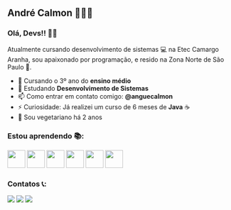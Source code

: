 
## André Calmon 👨🏻‍💻
### Olá, Devs!! 👋🏼
Atualmente cursando desenvolvimento de sistemas 💻  na Etec Camargo Aranha, sou apaixonado por programação, e resido na Zona Norte de São Paulo 🌆.

- 🏫 Cursando o 3º ano do **ensino médio**
- 🔭 Estudando **Desenvolvimento de Sistemas**
- 📫 Como entrar em contato comigo: **@anguecalmon**
- ⚡ Curiosidade: Já realizei um curso de 6 meses de **Java** ☕
- 🥕 Sou vegetariano há 2 anos


### Estou aprendendo 📚:

<img src="https://cdn.jsdelivr.net/gh/devicons/devicon/icons/github/github-original.svg" width="40" height="40"/> <img src="https://cdn.jsdelivr.net/gh/devicons/devicon/icons/java/java-original.svg" width="40" height="40"/> <img   src="https://cdn.jsdelivr.net/gh/devicons/devicon/icons/git/git-original.svg" width="40" height="40"/> <img src="https://cdn.jsdelivr.net/gh/devicons/devicon/icons/python/python-original.svg" width="40" height="40"/>  <img src="https://cdn.jsdelivr.net/gh/devicons/devicon/icons/html5/html5-original.svg" width="40" height="40"/>  <img src="https://cdn.jsdelivr.net/gh/devicons/devicon/icons/vscode/vscode-original.svg" width="40" height="40"/> 

### Contatos 📞:

<a href="https://instagram.com/anguecalmon" target="_blank"><img src="https://img.shields.io/badge/-Instagram-%23E4405F?style=for-the-badge&logo=instagram&logoColor=white" target="_blank"></a> <a 
href="https://www.linkedin.com/in/andrecalmoon" target="_blank"><img src="https://img.shields.io/badge/-LinkedIn-%230077B5?style=for-the-badge&logo=linkedin&logoColor=white" target="_blank"></a> <a href = "mailto:calmon.principal@gmail.com"><img src="https://img.shields.io/badge/Gmail-D14836?style=for-the-badge&logo=gmail&logoColor=white" target="_blank"></a>
